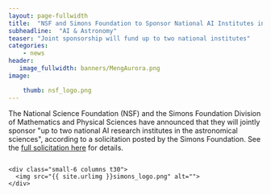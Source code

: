 ```yaml
---
layout: page-fullwidth
title:  "NSF and Simons Foundation to Sponsor National AI Institutes in Astronomy"
subheadline:  "AI & Astronomy"
teaser: "Joint sponsorship will fund up to two national institutes"
categories:
    - news
header:
   image_fullwidth: banners/MengAurora.png
image:

    thumb: nsf_logo.png
---
```

The National Science Foundation (NSF) and the Simons Foundation Division of Mathematics and Physical Sciences have announced that they will jointly sponsor "up to two national AI research institutes in the astronomical sciences", according to a solicitation posted by the Simons Foundation. See the [full solicitation here](https://www.simonsfoundation.org/grant/nsf-simons-national-artificial-intelligence-ai-research-institutes-in-the-astronomical-sciences/) for details.


<div class="row">
    <div class="small-6 columns t30">
    <img src="{{ site.urlimg }}nsf_logo.png" alt="">
    </div>

    <div class="small-6 columns t30">
      <img src="{{ site.urlimg }}simons_logo.png" alt="">
    </div>

</div>